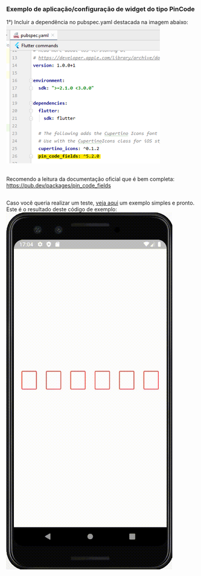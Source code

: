 ### Exemplo de aplicação/configuração de widget do tipo PinCode

1°) Incluir a dependência no pubspec.yaml destacada na imagem abaixo:
![](https://github.com/SabrinaKaren/flutter-helper/blob/master/pin-code-widget/assets/01_dependency.png)
##

Recomendo a leitura da documentação oficial que é bem completa: https://pub.dev/packages/pin_code_fields
##

Caso você queria realizar um teste, [veja aqui](/pin-code-widget/main.dart) um exemplo simples e pronto.
Este é o resultado deste código de exemplo:
![](https://github.com/SabrinaKaren/flutter-helper/blob/master/pin-code-widget/assets/02_simulation.gif)
